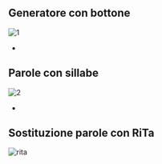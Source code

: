 ## Generatore con bottone
![1](https://user-images.githubusercontent.com/79698172/122676769-5c33bb00-d1d7-11eb-94c9-1b4bd5300181.png)

-

## Parole con sillabe
![2](https://user-images.githubusercontent.com/79698172/122676770-5ccc5180-d1d7-11eb-8635-21b91119b17b.png)

-

## Sostituzione parole con RiTa
![rita](https://user-images.githubusercontent.com/79698172/122676771-5d64e800-d1d7-11eb-833e-da7902613ad1.png)
